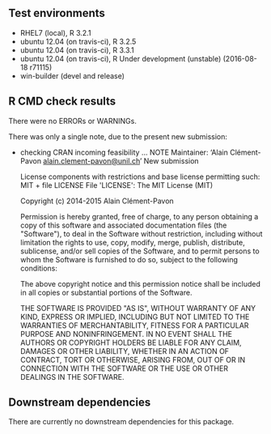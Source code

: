 ## Test environments
* RHEL7 (local), R 3.2.1
* ubuntu 12.04 (on travis-ci), R 3.2.5
* ubuntu 12.04 (on travis-ci), R 3.3.1
* ubuntu 12.04 (on travis-ci), R Under development (unstable) (2016-08-18 r71115)
* win-builder (devel and release)

## R CMD check results
There were no ERRORs or WARNINGs.

There was only a single note, due to the present new submission:

* checking CRAN incoming feasibility ... NOTE
  Maintainer: ‘Alain Clément-Pavon <alain.clement-pavon@unil.ch>’
  New submission

  License components with restrictions and base license permitting such:
    MIT + file LICENSE
  File 'LICENSE':
    The MIT License (MIT)
  
    Copyright (c) 2014-2015 Alain Clément-Pavon
    
    Permission is hereby granted, free of charge, to any person obtaining a copy
    of this software and associated documentation files (the "Software"), to deal
    in the Software without restriction, including without limitation the rights
    to use, copy, modify, merge, publish, distribute, sublicense, and/or sell
    copies of the Software, and to permit persons to whom the Software is
    furnished to do so, subject to the following conditions:
    
    The above copyright notice and this permission notice shall be included in all
    copies or substantial portions of the Software.
    
    THE SOFTWARE IS PROVIDED "AS IS", WITHOUT WARRANTY OF ANY KIND, EXPRESS OR
    IMPLIED, INCLUDING BUT NOT LIMITED TO THE WARRANTIES OF MERCHANTABILITY,
    FITNESS FOR A PARTICULAR PURPOSE AND NONINFRINGEMENT. IN NO EVENT SHALL THE
    AUTHORS OR COPYRIGHT HOLDERS BE LIABLE FOR ANY CLAIM, DAMAGES OR OTHER
    LIABILITY, WHETHER IN AN ACTION OF CONTRACT, TORT OR OTHERWISE, ARISING FROM,
    OUT OF OR IN CONNECTION WITH THE SOFTWARE OR THE USE OR OTHER DEALINGS IN THE
    SOFTWARE.

## Downstream dependencies
There are currently no downstream dependencies for this package.
